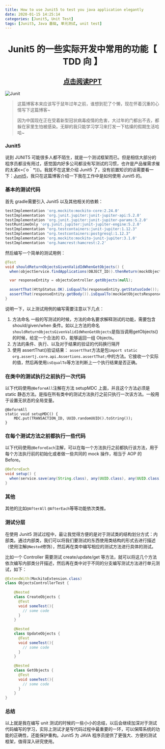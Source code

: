 ```yaml
---
title: How to use Junit5 to test you java application elegantly
date: 2020-01-15 14:25:14
categories: [Junit5, Unit Test]
tags: [Junit5, Java 基础, 单元测试, unit test]
---
```


<h1 align="center">Junit5 的一些实际开发中常用的功能【 TDD 向 】</h1>

<a href="/ppt/junit-study.html"><h2 align="center">点击阅读PPT</h2></a>

![Junit](junit5.png)

<!--more-->

> 这篇博客本来应该写于鼠年过年之前，谁想到犯了个懒，现在怀着沉重的心情写下这篇博客~
>
> 因为中国现在正在受着新型冠状病毒疫情的危害，大过年的门都出不去，都躲在家里生怕被感染。无聊的我只能学习学习来打发一下枯燥的假期生活哈哈~

### Junit5

说到 JUNIT5 可能很多人都不陌生，就是一个测试框架而已。但是相信大部分的程序员都没有用过，感觉国内好多公司都没有写测试的习惯，也许是产品催需求催的太紧ε=(´ο｀*)))。我就不在这里介绍 Junit5 了，没有前置知识的话需要看一下：[Junit5](https://junit.org/junit5/)，我只在这篇博客介绍一下我在工作中是如何使用 Junit5 的。





### 基本的测试代码

首先 gradle需要引入 Junit5 以及其他相关的依赖：

```groovy
testImplementation 'org.mockito:mockito-core:2.24.0'
testImplementation 'org.junit.jupiter:junit-jupiter-api:5.2.0'
testImplementation 'org.junit.jupiter:junit-jupiter-params:5.2.0'
testRuntimeOnly 'org.junit.jupiter:junit-jupiter-engine:5.2.0'
testImplementation "org.testcontainers:junit-jupiter:1.12.3"
testImplementation "org.testcontainers:postgresql:1.12.3"
testImplementation 'org.mockito:mockito-junit-jupiter:3.1.0'
testImplementation 'org.hamcrest:hamcrest:2.2'
```

然后编写一个简单的测试用例：

```java
@Test
void shouldReturnObjectsGivenValidIdWhenGetObjects() {
  when(objectService.findApplications(OBJECT_ID)).thenReturn(mockObjects);

  var responseEntity = objectsController.getObjects(null);
  
  assertThat(HttpStatus.OK).isEqualTo(responseEntity.getStatusCode());
  assertThat(responseEntity.getBody()).isEqualTo(mockGetObjectsResponse);
}
```

说明一下，以上测试用例的编写需要注意以下几点：

1. 方法命名
   一般的写测试的时候，方法的命名要求解释测试的功能，需要包含 should/given/when 条件。如以上方法的命名`shouldReturnObjectsGivenValidIdWhenGetObjects`是指当调用getObjects()的时候，给定一个合法的 ID，能够返回一组 Objects。
2. 方法的条件、执行、以及对于结果的验证的代码换行隔开
3. 使用 assertThat()验证结果：
   `assertThat`方法是包`import static org.assertj.core.api.Assertions.assertThat;`中的方法。它接收一个实际的值，然后再使用`isEqualTo`等方法判断上一个执行结果是否正确。

### 在类中的测试执行之前执行一次代码

以下代码使用`@BeforeAll`注解在方法 setupMDC 上面，并且这个方法必须是 static 静态方法。是指在所有类中的测试方法执行之前只执行一次该方法。一般用于设置无状态的全局变量。

```
@BeforeAll
static void setupMDC() {
    MDC.put(TRANSACTION_ID, UUID.randomUUID().toString());
}
```

### 在每个测试方法之前都执行一些代码

以下代码使用`@BeforeEach`注解，可以在每一个方法执行之前都执行该方法，用于每个方法执行前的初始化或者做一些共同的 mock 操作，相当于 AOP 的 Before。

```java
@BeforeEach
void setup() {
  when(service.save(any(String.class), any(UUID.class), any(UUID.class))).thenReturn(null);
}
```

### 其他

其他的比如`@AfterAll` `@AfterEach`等等功能依次类推。

### 测试分层

在使用 Junit5 测试过程中，最让我觉得方便的是对于测试类的结构划分方式：内部类。通过内部类，我们可以将我们要测试的东西使用类结构的形式去进行描述（使用注解`@Nested`修饰），然后再在类中编写相应的测试方法进行具体的测试。

比如一个 Controller 需要测试 create/update/get 等方法，就可以将这几个方法依次编写内部类分开描述，然后再在类中对于不同的分支编写测试方法进行单元测试，如下：

```java
@ExtendWith(MockitoExtension.class)
class ObjectsControllerTest {
  
    @Nested
    class CreateObjects {
      @Test
      void someTest(){
      	// some code
      }
    }
  
    @Nested
    class UpdateObjects {
      @Test
      void someTest(){
      	// some code
      }
    }
  
    @Nested
    class GetObjects {
      @Test
      void someTest(){
      	// some code
      }
    }
}
```

### 总结

以上就是我在编写 unit 测试的时候的一些小小的总结，以后会继续加深对于测试代码编写的学习，实际上测试才是写代码过程中最重要的一环，可以保障系统的功能的正确性，还能保护重构。Junit5 为 JAVA 程序员提供了更强大、方便的测试框架，值得深入研究使用。